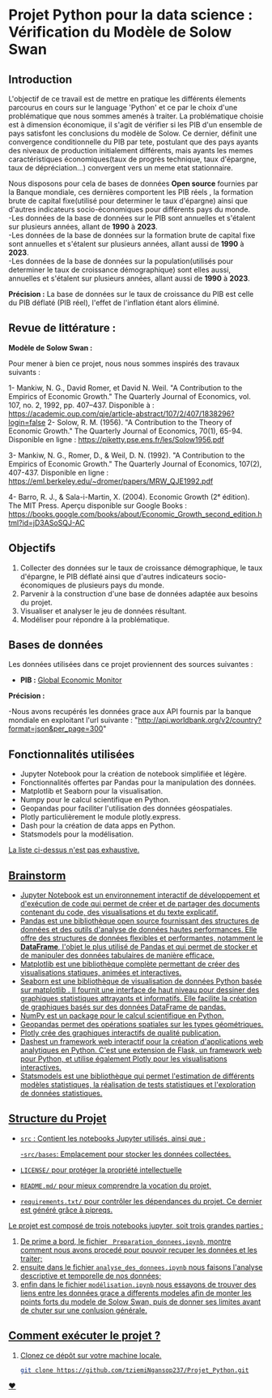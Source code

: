 # Projet Python pour la data science : Vérification du Modèle de Solow Swan 
 

## Introduction

L'objectif de ce travail est de mettre en pratique les différents élements parcourus en cours sur le language 'Python' et ce par le choix d'une problématique que nous sommes amenés à traiter. La problématique choisie est à dimension économique, il s'agit de vérifier si les PIB d'un ensemble de pays satisfont les conclusions du modèle de Solow. Ce dernier, définit une  convergence conditionnelle  du PIB par tete, postulant que des pays ayants des niveaux de production initialement différents, mais ayants les memes caractéristiques économiques(taux de progrès technique, taux d'épargne, taux de dépréciation...) convergent vers un meme etat stationnaire.

Nous disposons pour cela de bases de données **Open source** fournies par la Banque mondiale, ces dernières comportent les PIB réels , la formation brute de capital fixe(utilisé pour determiner le taux d'épargne) ainsi que d'autres indicateurs socio-économiques pour différents pays du monde.<br> 
   -Les données de la base de données sur le PIB sont annuelles et s'étalent sur plusieurs années, allant de **1990** à **2023**.<br>
   -Les données de la base de données sur la formation brute de capital fixe sont annuelles et s'étalent sur plusieurs années, allant aussi de **1990** à **2023**.<br>
   -Les données de la base de données sur la population(utilisés pour determiner le taux de croissance démographique) sont elles aussi, annuelles et s'étalent sur plusieurs années, allant aussi de **1990** à **2023**.<br>

**Précision :** La base de données sur le taux de croissance du PIB est celle du PIB déflaté (PIB réel), l'effet de l'inflation étant alors éliminé.


## Revue de littérature : 

**Modèle de Solow Swan :** 

Pour mener à bien ce projet, nous nous sommes inspirés des travaux suivants : 

1- Mankiw, N. G., David Romer, et David N. Weil. "A Contribution to the Empirics of Economic Growth." The Quarterly Journal of Economics, vol. 107, no. 2, 1992, pp. 407–437.
Disponible à : https://academic.oup.com/qje/article-abstract/107/2/407/1838296?login=false
2- Solow, R. M. (1956).
"A Contribution to the Theory of Economic Growth."
The Quarterly Journal of Economics, 70(1), 65-94.
Disponible en ligne : https://piketty.pse.ens.fr/les/Solow1956.pdf 

3- Mankiw, N. G., Romer, D., & Weil, D. N. (1992).
"A Contribution to the Empirics of Economic Growth."
The Quarterly Journal of Economics, 107(2), 407-437.
Disponible en ligne : https://eml.berkeley.edu/~dromer/papers/MRW_QJE1992.pdf

4- Barro, R. J., & Sala-i-Martin, X. (2004).
Economic Growth (2ᵉ édition).
The MIT Press.
Aperçu disponible sur Google Books : https://books.google.com/books/about/Economic_Growth_second_edition.html?id=jD3ASoSQJ-AC

## Objectifs

1. Collecter des données sur le taux de croissance démographique, le taux d'épargne, le PIB déflaté ainsi que d'autres indicateurs socio-économiques de plusieurs pays du monde.
2. Parvenir à la construction d'une base de données adaptée aux besoins du projet.
3. Visualiser et analyser le jeu de données résultant.
4. Modéliser pour répondre à la problématique.

## Bases de données

Les données utilisées dans ce projet proviennent des sources suivantes :


- **PIB :** [Global Economic Monitor]( https://databank.worldbank.org/source/world-development-indicators)


**Précision :** 

   -Nous avons recupérés les données grace aux API fournis par la banque mondiale en exploitant l'url suivante : "http://api.worldbank.org/v2/country?format=json&per_page=300"
## Fonctionnalités utilisées

- Jupyter Notebook pour la création de notebook simplifiée et légère.
- Fonctionnalités offertes par Pandas pour la manipulation des données.
- Matplotlib et Seaborn pour la visualisation.
- Numpy pour le calcul scientifique en Python. 
- Geopandas pour faciliter l'utilisation des données géospatiales.
- Plotly particulièrement le module plotly.express.
- Dash pour la création de data apps en Python.
- Statsmodels pour la modélisation.

<u> La liste ci-dessus n'est pas exhaustive. <u>

## Brainstorm

- [Jupyter Notebook](https://docs.jupyter.org/en/latest/) est un environnement interactif de développement et d'exécution de code qui permet de créer et de partager des documents contenant du code, des visualisations et du texte explicatif.
- [Pandas](https://pandas.pydata.org/docs/index.html) est une bibliothèque open source fournissant des structures de données et des outils d'analyse de données hautes performances. Elle offre des structures de données flexibles et performantes, notamment le **DataFrame**, l'objet le plus utilisé de Pandas et qui permet de stocker et de manipuler des données tabulaires de manière efficace. 
- [Matplotlib](https://matplotlib.org/stable/index.html) est une bibliothèque complète permettant de créer des visualisations statiques, animées et interactives.
- [Seaborn](https://seaborn.pydata.org/) est une bibliothèque de visualisation de données Python basée sur matplotlib . Il fournit une interface de haut niveau pour dessiner des graphiques statistiques attrayants et informatifs. Elle facilite la création de graphiques basés sur des données DataFrame de pandas.
- [NumPy](https://numpy.org/doc/) est un package pour le calcul scientifique en Python. 
- [Geopandas](https://geopandas.org/en/stable/) permet des opérations spatiales sur les types géométriques.
- [Plotly](https://plotly.com/python/) crée des graphiques interactifs de qualité publication. 
- [Dash](https://dash.plotly.com/)est un framework web interactif pour la création d'applications web analytiques en Python. C'est une extension de Flask, un framework web pour Python, et utilise également Plotly pour les visualisations interactives.
- [Statsmodels](https://www.statsmodels.org/stable/index.html) est une bibliothèque qui permet l'estimation de différents modèles statistiques, la réalisation de tests statistiques et l'exploration de données statistiques. 


## [Structure du Projet](https://pythonds.linogaliana.fr/content/getting-started/04_python_practice.html)

- `src` : Contient les notebooks Jupyter utilisés, ainsi que :

   -`src/bases`: Emplacement pour stocker les données collectées.

- `LICENSE/` pour protéger la propriété intellectuelle
- `README.md/` pour mieux comprendre la vocation du projet,
- `requirements.txt/` pour contrôler les dépendances du projet. Ce dernier est généré grâce à [pipreqs](https://pypi.org/project/pipreqs/#description).

Le projet est composé de trois notebooks jupyter, soit trois grandes parties : 

1. De prime a bord, le fichier ` Preparation_donnees.ipynb`, montre comment nous avons procedé pour pouvoir recuper les données et les traiter;
2. ensuite dans le fichier `analyse_des_donnees.ipynb` nous faisons l'analyse descriptive et temporelle de nos données;
3. enfin dans le fichier `modélisation.ipynb` nous essayons de trouver des liens entre les données grace a differents modeles afin de monter les points forts du modele de Solow Swan, puis de donner ses limites avant de chuter sur une conlusion générale.
## Comment exécuter le projet ?

1. Clonez ce dépôt sur votre machine locale.

   ```bash
   git clone https://github.com/tziemiNgansop237/Projet_Python.git

&hearts;
